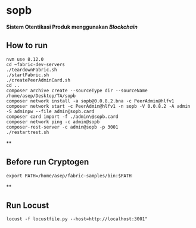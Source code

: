 
# sopb

 **Sistem Otentikasi Produk menggunakan *Blockchain***

## **How to run**

 

    nvm use 8.12.0
    cd ~fabric-dev-servers
    ./teardownFabric.sh
    ./startFabric.sh
    ./createPeerAdminCard.sh
    cd ..
    composer archive create --sourceType dir --sourceName /home/asep/Desktop/TA/sopb
    composer network install -a sopb@0.0.8.2.bna -c PeerAdmin@hlfv1
    composer network start -c PeerAdmin@hlfv1 -n sopb -V 0.0.8.2 -A admin -S adminpw --file admin@sopb.card
    composer card import -f ./admin\@sopb.card
    composer network ping -c admin@sopb
    composer-rest-server -c admin@sopb -p 3001
    ./restartrest.sh






  



  





  





  


  






  
  

**

## Before run Cryptogen


    export PATH=/home/asep/fabric-samples/bin:$PATH

**
## Run Locust

    locust -f locustfile.py --host=http://localhost:3001"
